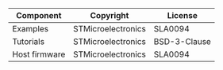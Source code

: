 | Component     | Copyright          | License      |
| ------------- | ------------------ | ------------ |
| Examples      | STMicroelectronics | SLA0094      |
| Tutorials     | STMicroelectronics | BSD-3-Clause |
| Host firmware | STMicroelectronics | SLA0094      |

